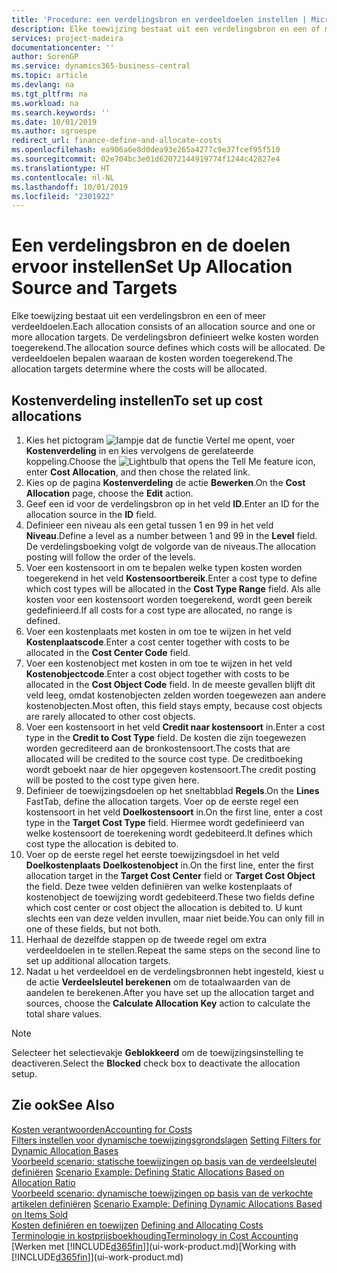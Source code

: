 ```yaml
---
title: 'Procedure: een verdelingsbron en verdeeldoelen instellen | Microsoft Docs'
description: Elke toewijzing bestaat uit een verdelingsbron en een of meer verdeeldoelen. De verdelingsbron definieert welke kosten worden toegerekend. De verdeeldoelen bepalen waaraan de kosten worden toegerekend.
services: project-madeira
documentationcenter: ''
author: SorenGP
ms.service: dynamics365-business-central
ms.topic: article
ms.devlang: na
ms.tgt_pltfrm: na
ms.workload: na
ms.search.keywords: ''
ms.date: 10/01/2019
ms.author: sgroespe
redirect_url: finance-define-and-allocate-costs
ms.openlocfilehash: ea906a6e8d0dea93e265a4277c9e37fcef95f510
ms.sourcegitcommit: 02e704bc3e01d62072144919774f1244c42827e4
ms.translationtype: HT
ms.contentlocale: nl-NL
ms.lasthandoff: 10/01/2019
ms.locfileid: "2301922"
---
```

# <a name="set-up-allocation-source-and-targets"></a><span data-ttu-id="86d2f-105">Een verdelingsbron en de doelen ervoor instellen</span><span class="sxs-lookup"><span data-stu-id="86d2f-105">Set Up Allocation Source and Targets</span></span>
<span data-ttu-id="86d2f-106">Elke toewijzing bestaat uit een verdelingsbron en een of meer verdeeldoelen.</span><span class="sxs-lookup"><span data-stu-id="86d2f-106">Each allocation consists of an allocation source and one or more allocation targets.</span></span> <span data-ttu-id="86d2f-107">De verdelingsbron definieert welke kosten worden toegerekend.</span><span class="sxs-lookup"><span data-stu-id="86d2f-107">The allocation source defines which costs will be allocated.</span></span> <span data-ttu-id="86d2f-108">De verdeeldoelen bepalen waaraan de kosten worden toegerekend.</span><span class="sxs-lookup"><span data-stu-id="86d2f-108">The allocation targets determine where the costs will be allocated.</span></span>  

## <a name="to-set-up-cost-allocations"></a><span data-ttu-id="86d2f-109">Kostenverdeling instellen</span><span class="sxs-lookup"><span data-stu-id="86d2f-109">To set up cost allocations</span></span>  
1.  <span data-ttu-id="86d2f-110">Kies het pictogram ![lampje dat de functie Vertel me opent](media/ui-search/search_small.png "Vertel me wat u wilt doen"), voer **Kostenverdeling** in en kies vervolgens de gerelateerde koppeling.</span><span class="sxs-lookup"><span data-stu-id="86d2f-110">Choose the ![Lightbulb that opens the Tell Me feature](media/ui-search/search_small.png "Tell me what you want to do") icon, enter **Cost Allocation**, and then chose the related link.</span></span>  
2.  <span data-ttu-id="86d2f-111">Kies op de pagina **Kostenverdeling** de actie **Bewerken**.</span><span class="sxs-lookup"><span data-stu-id="86d2f-111">On the **Cost Allocation** page, choose the **Edit** action.</span></span>  
3.  <span data-ttu-id="86d2f-112">Geef een id voor de verdelingsbron op in het veld **ID**.</span><span class="sxs-lookup"><span data-stu-id="86d2f-112">Enter an ID for the allocation source in the **ID** field.</span></span>  
4.  <span data-ttu-id="86d2f-113">Definieer een niveau als een getal tussen 1 en 99 in het veld **Niveau**.</span><span class="sxs-lookup"><span data-stu-id="86d2f-113">Define a level as a number between 1 and 99 in the **Level** field.</span></span> <span data-ttu-id="86d2f-114">De verdelingsboeking volgt de volgorde van de niveaus.</span><span class="sxs-lookup"><span data-stu-id="86d2f-114">The allocation posting will follow the order of the levels.</span></span>  
5.  <span data-ttu-id="86d2f-115">Voer een kostensoort in om te bepalen welke typen kosten worden toegerekend in het veld **Kostensoortbereik**.</span><span class="sxs-lookup"><span data-stu-id="86d2f-115">Enter a cost type to define which cost types will be allocated in the **Cost Type Range** field.</span></span> <span data-ttu-id="86d2f-116">Als alle kosten voor een kostensoort worden toegerekend, wordt geen bereik gedefinieerd.</span><span class="sxs-lookup"><span data-stu-id="86d2f-116">If all costs for a cost type are allocated, no range is defined.</span></span>  
6.  <span data-ttu-id="86d2f-117">Voer een kostenplaats met kosten in om toe te wijzen in het veld **Kostenplaatscode**.</span><span class="sxs-lookup"><span data-stu-id="86d2f-117">Enter a cost center together with costs to be allocated in the **Cost Center Code** field.</span></span>  
7.  <span data-ttu-id="86d2f-118">Voer een kostenobject met kosten in om toe te wijzen in het veld **Kostenobjectcode**.</span><span class="sxs-lookup"><span data-stu-id="86d2f-118">Enter a cost object together with costs to be allocated in the **Cost Object Code** field.</span></span> <span data-ttu-id="86d2f-119">In de meeste gevallen blijft dit veld leeg, omdat kostenobjecten zelden worden toegewezen aan andere kostenobjecten.</span><span class="sxs-lookup"><span data-stu-id="86d2f-119">Most often, this field stays empty, because cost objects are rarely allocated to other cost objects.</span></span>  
8.  <span data-ttu-id="86d2f-120">Voer een kostensoort in het veld **Credit naar kostensoort** in.</span><span class="sxs-lookup"><span data-stu-id="86d2f-120">Enter a cost type in the **Credit to Cost Type** field.</span></span> <span data-ttu-id="86d2f-121">De kosten die zijn toegewezen worden gecrediteerd aan de bronkostensoort.</span><span class="sxs-lookup"><span data-stu-id="86d2f-121">The costs that are allocated will be credited to the source cost type.</span></span> <span data-ttu-id="86d2f-122">De creditboeking wordt geboekt naar de hier opgegeven kostensoort.</span><span class="sxs-lookup"><span data-stu-id="86d2f-122">The credit posting will be posted to the cost type given here.</span></span>  
9. <span data-ttu-id="86d2f-123">Definieer de toewijzingsdoelen op het sneltabblad **Regels**.</span><span class="sxs-lookup"><span data-stu-id="86d2f-123">On the **Lines** FastTab, define the allocation targets.</span></span> <span data-ttu-id="86d2f-124">Voer op de eerste regel een kostensoort in het veld **Doelkostensoort** in.</span><span class="sxs-lookup"><span data-stu-id="86d2f-124">On the first line, enter a cost type in the **Target Cost Type** field.</span></span> <span data-ttu-id="86d2f-125">Hiermee wordt gedefinieerd van welke kostensoort de toerekening wordt gedebiteerd.</span><span class="sxs-lookup"><span data-stu-id="86d2f-125">It defines which cost type the allocation is debited to.</span></span>  
10. <span data-ttu-id="86d2f-126">Voer op de eerste regel het eerste toewijzingsdoel in het veld **Doelkostenplaats** **Doelkostenobject** in.</span><span class="sxs-lookup"><span data-stu-id="86d2f-126">On the first line, enter the first allocation target in the **Target Cost Center** field or **Target Cost Object** the field.</span></span> <span data-ttu-id="86d2f-127">Deze twee velden definiëren van welke kostenplaats of kostenobject de toewijzing wordt gedebiteerd.</span><span class="sxs-lookup"><span data-stu-id="86d2f-127">These two fields define which cost center or cost object the allocation is debited to.</span></span> <span data-ttu-id="86d2f-128">U kunt slechts een van deze velden invullen, maar niet beide.</span><span class="sxs-lookup"><span data-stu-id="86d2f-128">You can only fill in one of these fields, but not both.</span></span>  
11. <span data-ttu-id="86d2f-129">Herhaal de dezelfde stappen op de tweede regel om extra verdeeldoelen in te stellen.</span><span class="sxs-lookup"><span data-stu-id="86d2f-129">Repeat the same steps on the second line to set up additional allocation targets.</span></span>  
12. <span data-ttu-id="86d2f-130">Nadat u het verdeeldoel en de verdelingsbronnen hebt ingesteld, kiest u de actie **Verdeelsleutel berekenen** om de totaalwaarden van de aandelen te berekenen.</span><span class="sxs-lookup"><span data-stu-id="86d2f-130">After you have set up the allocation target and sources, choose the **Calculate Allocation Key** action to calculate the total share values.</span></span>  

> [!NOTE]  
>  <span data-ttu-id="86d2f-131">Selecteer het selectievakje **Geblokkeerd** om de toewijzingsinstelling te deactiveren.</span><span class="sxs-lookup"><span data-stu-id="86d2f-131">Select the **Blocked** check box to deactivate the allocation setup.</span></span>  

## <a name="see-also"></a><span data-ttu-id="86d2f-132">Zie ook</span><span class="sxs-lookup"><span data-stu-id="86d2f-132">See Also</span></span>  
[<span data-ttu-id="86d2f-133">Kosten verantwoorden</span><span class="sxs-lookup"><span data-stu-id="86d2f-133">Accounting for Costs</span></span>](finance-manage-cost-accounting.md)  
 <span data-ttu-id="86d2f-134">[Filters instellen voor dynamische toewijzingsgrondslagen](finance-setting-filters-for-dynamic-allocation-bases.md) </span><span class="sxs-lookup"><span data-stu-id="86d2f-134">[Setting Filters for Dynamic Allocation Bases](finance-setting-filters-for-dynamic-allocation-bases.md) </span></span>  
 <span data-ttu-id="86d2f-135">[Voorbeeld scenario: statische toewijzingen op basis van de verdeelsleutel definiëren](finance-scenario-example-defining-static-allocations-based-on-allocation-ratio.md) </span><span class="sxs-lookup"><span data-stu-id="86d2f-135">[Scenario Example: Defining Static Allocations Based on Allocation Ratio](finance-scenario-example-defining-static-allocations-based-on-allocation-ratio.md) </span></span>  
 <span data-ttu-id="86d2f-136">[Voorbeeld scenario: dynamische toewijzingen op basis van de verkochte artikelen definiëren](finance-scenario-example-defining-dynamic-allocations-based-on-items-sold.md) </span><span class="sxs-lookup"><span data-stu-id="86d2f-136">[Scenario Example: Defining Dynamic Allocations Based on Items Sold](finance-scenario-example-defining-dynamic-allocations-based-on-items-sold.md) </span></span>  
 <span data-ttu-id="86d2f-137">[Kosten definiëren en toewijzen](finance-define-and-allocate-costs.md) </span><span class="sxs-lookup"><span data-stu-id="86d2f-137">[Defining and Allocating Costs](finance-define-and-allocate-costs.md) </span></span>  
 [<span data-ttu-id="86d2f-138">Terminologie in kostprijsboekhouding</span><span class="sxs-lookup"><span data-stu-id="86d2f-138">Terminology in Cost Accounting</span></span>](finance-terminology-in-cost-accounting.md)  
 <span data-ttu-id="86d2f-139">[Werken met [!INCLUDE[d365fin](includes/d365fin_md.md)]](ui-work-product.md)</span><span class="sxs-lookup"><span data-stu-id="86d2f-139">[Working with [!INCLUDE[d365fin](includes/d365fin_md.md)]](ui-work-product.md)</span></span>
